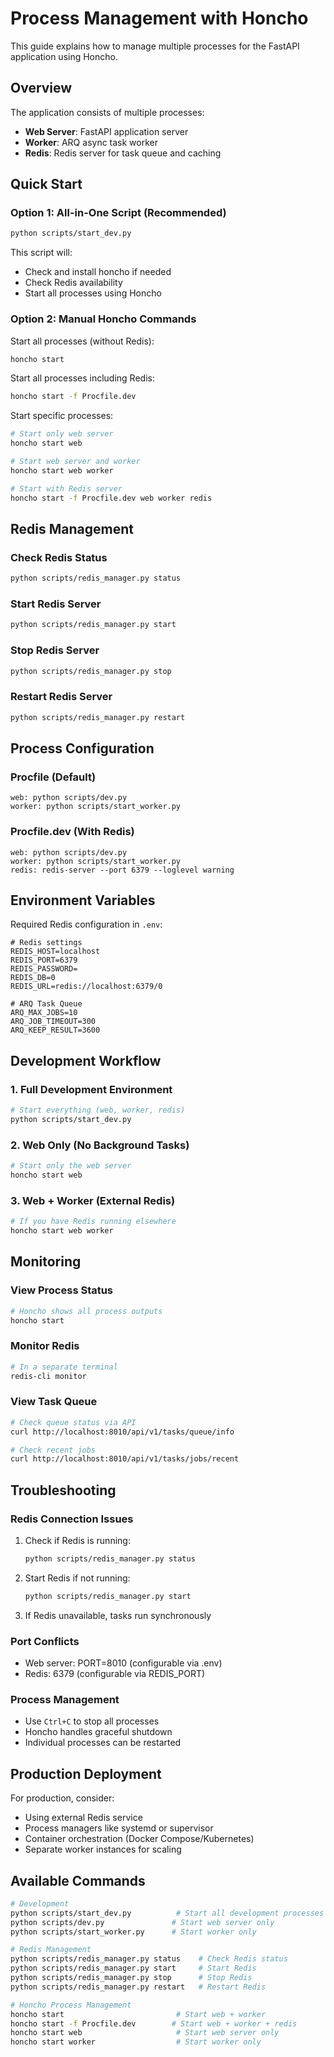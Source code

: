 # Process Management with Honcho

This guide explains how to manage multiple processes for the FastAPI application using Honcho.

## Overview

The application consists of multiple processes:
- **Web Server**: FastAPI application server
- **Worker**: ARQ async task worker
- **Redis**: Redis server for task queue and caching

## Quick Start

### Option 1: All-in-One Script (Recommended)
```bash
python scripts/start_dev.py
```
This script will:
- Check and install honcho if needed
- Check Redis availability
- Start all processes using Honcho

### Option 2: Manual Honcho Commands

Start all processes (without Redis):
```bash
honcho start
```

Start all processes including Redis:
```bash
honcho start -f Procfile.dev
```

Start specific processes:
```bash
# Start only web server
honcho start web

# Start web server and worker
honcho start web worker

# Start with Redis server
honcho start -f Procfile.dev web worker redis
```

## Redis Management

### Check Redis Status
```bash
python scripts/redis_manager.py status
```

### Start Redis Server
```bash
python scripts/redis_manager.py start
```

### Stop Redis Server
```bash
python scripts/redis_manager.py stop
```

### Restart Redis Server
```bash
python scripts/redis_manager.py restart
```

## Process Configuration

### Procfile (Default)
```
web: python scripts/dev.py
worker: python scripts/start_worker.py
```

### Procfile.dev (With Redis)
```
web: python scripts/dev.py
worker: python scripts/start_worker.py
redis: redis-server --port 6379 --loglevel warning
```

## Environment Variables

Required Redis configuration in `.env`:
```env
# Redis settings
REDIS_HOST=localhost
REDIS_PORT=6379
REDIS_PASSWORD=
REDIS_DB=0
REDIS_URL=redis://localhost:6379/0

# ARQ Task Queue
ARQ_MAX_JOBS=10
ARQ_JOB_TIMEOUT=300
ARQ_KEEP_RESULT=3600
```

## Development Workflow

### 1. Full Development Environment
```bash
# Start everything (web, worker, redis)
python scripts/start_dev.py
```

### 2. Web Only (No Background Tasks)
```bash
# Start only the web server
honcho start web
```

### 3. Web + Worker (External Redis)
```bash
# If you have Redis running elsewhere
honcho start web worker
```

## Monitoring

### View Process Status
```bash
# Honcho shows all process outputs
honcho start
```

### Monitor Redis
```bash
# In a separate terminal
redis-cli monitor
```

### View Task Queue
```bash
# Check queue status via API
curl http://localhost:8010/api/v1/tasks/queue/info

# Check recent jobs
curl http://localhost:8010/api/v1/tasks/jobs/recent
```

## Troubleshooting

### Redis Connection Issues
1. Check if Redis is running:
   ```bash
   python scripts/redis_manager.py status
   ```

2. Start Redis if not running:
   ```bash
   python scripts/redis_manager.py start
   ```

3. If Redis unavailable, tasks run synchronously

### Port Conflicts
- Web server: PORT=8010 (configurable via .env)
- Redis: 6379 (configurable via REDIS_PORT)

### Process Management
- Use `Ctrl+C` to stop all processes
- Honcho handles graceful shutdown
- Individual processes can be restarted

## Production Deployment

For production, consider:
- Using external Redis service
- Process managers like systemd or supervisor
- Container orchestration (Docker Compose/Kubernetes)
- Separate worker instances for scaling

## Available Commands

```bash
# Development
python scripts/start_dev.py          # Start all development processes
python scripts/dev.py               # Start web server only
python scripts/start_worker.py      # Start worker only

# Redis Management
python scripts/redis_manager.py status    # Check Redis status
python scripts/redis_manager.py start     # Start Redis
python scripts/redis_manager.py stop      # Stop Redis
python scripts/redis_manager.py restart   # Restart Redis

# Honcho Process Management
honcho start                         # Start web + worker
honcho start -f Procfile.dev        # Start web + worker + redis
honcho start web                     # Start web server only
honcho start worker                  # Start worker only
```